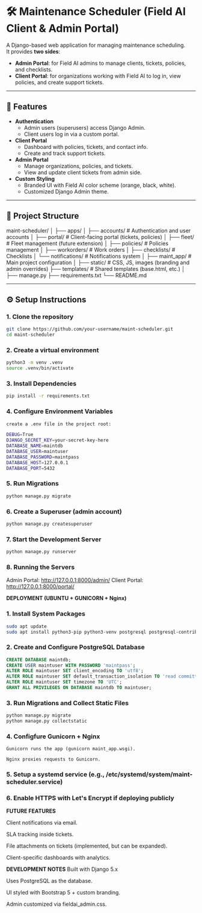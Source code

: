 # 🛠️ Maintenance Scheduler (Field AI Client & Admin Portal)

A Django-based web application for managing maintenance scheduling.  
It provides **two sides**:
- **Admin Portal**: for Field AI admins to manage clients, tickets, policies, and checklists.
- **Client Portal**: for organizations working with Field AI to log in, view policies, and create support tickets.

---

## 🚀 Features
- **Authentication**
  - Admin users (superusers) access Django Admin.
  - Client users log in via a custom portal.
- **Client Portal**
  - Dashboard with policies, tickets, and contact info.
  - Create and track support tickets.
- **Admin Portal**
  - Manage organizations, policies, and tickets.
  - View and update client tickets from admin side.
- **Custom Styling**
  - Branded UI with Field AI color scheme (orange, black, white).
  - Customized Django Admin theme.

---

## 📂 Project Structure
maint-scheduler/
│
├── apps/
│ ├── accounts/ # Authentication and user accounts
│ ├── portal/ # Client-facing portal (tickets, policies)
│ ├── fleet/ # Fleet management (future extension)
│ ├── policies/ # Policies management
│ ├── workorders/ # Work orders
│ ├── checklists/ # Checklists
│ └── notifications/ # Notifications system
│
├── maint_app/ # Main project configuration
│
├── static/ # CSS, JS, images (branding and admin overrides)
├── templates/ # Shared templates (base.html, etc.)
│
├── manage.py
├── requirements.txt
└── README.md


---

## ⚙️ Setup Instructions

### 1. Clone the repository
```bash
git clone https://github.com/your-username/maint-scheduler.git
cd maint-scheduler

```
### 2. Create a virtual environment
```bash
python3 -m venv .venv
source .venv/bin/activate

```
### 3. Install Dependencies
```bash
pip install -r requirements.txt

```
### 4. Configure Environment Variables
```bash
create a .env file in the project root:

DEBUG=True
DJANGO_SECRET_KEY=your-secret-key-here
DATABASE_NAME=maintdb
DATABASE_USER=maintuser
DATABASE_PASSWORD=maintpass
DATABASE_HOST=127.0.0.1
DATABASE_PORT=5432

```
### 5. Run Migrations
```bash
python manage.py migrate

```
### 6. Create a Superuser (admin account)
```bash
python manage.py createsuperuser

```
### 7. Start the Development Server
```bash
python manage.py runserver

```
### 8. Running the Servers
Admin Portal: http://127.0.0.1:8000/admin/
Client Portal: http://127.0.0.1:8000/portal/


**DEPLOYMENT (UBUNTU + GUNICORN + Nginx)**

### 1. Install System Packages
```bash
sudo apt update
sudo apt install python3-pip python3-venv postgresql postgresql-contrib nginx

```
### 2. Create and Configure PostgreSQL Database
```sql
CREATE DATABASE maintdb;
CREATE USER maintuser WITH PASSWORD 'maintpass';
ALTER ROLE maintuser SET client_encoding TO 'utf8';
ALTER ROLE maintuser SET default_transaction_isolation TO 'read committed';
ALTER ROLE maintuser SET timezone TO 'UTC';
GRANT ALL PRIVILEGES ON DATABASE maintdb TO maintuser;

```
### 3. Run Migrations and Collect Static Files
```bash
python manage.py migrate
python manage.py collectstatic

```
### 4. Configfure Gunicorn + Nginx
```
Gunicorn runs the app (gunicorn maint_app.wsgi).

Nginx proxies requests to Gunicorn.

```
### 5. Setup a systemd service (e.g., /etc/systemd/system/maint-scheduler.service)

### 6. Enable HTTPS with Let's Encrypt if deploying publicly

**FUTURE FEATURES**

Client notifications via email.

SLA tracking inside tickets.

File attachments on tickets (implemented, but can be expanded).

Client-specific dashboards with analytics.

**DEVELOPMENT NOTES**
Built with Django 5.x

Uses PostgreSQL as the database.

UI styled with Bootstrap 5 + custom branding.

Admin customized via fieldai_admin.css.
